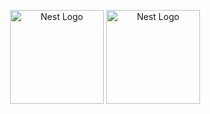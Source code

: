 <p align="center">
  <a href="http://nestjs.com/" target="blank"><img src="[https://nestjs.com/img/logo-small.svg](https://external-content.duckduckgo.com/iu/?u=https%3A%2F%2Fdz2cdn1.dzone.com%2Fstorage%2Ftemp%2F12434118-spring-boot-logo.png&f=1&nofb=1&ipt=2e21c4f60c5dad6d001ed2a5ceb4b90366a2ef7a2e52c02886b9d0666a50c102&ipo=images)https://external-content.duckduckgo.com/iu/?u=https%3A%2F%2Fdz2cdn1.dzone.com%2Fstorage%2Ftemp%2F12434118-spring-boot-logo.png&f=1&nofb=1&ipt=2e21c4f60c5dad6d001ed2a5ceb4b90366a2ef7a2e52c02886b9d0666a50c102&ipo=images" width="150" alt="Nest Logo" /></a>
   <a href="http://nestjs.com/" target="blank"><img src="https://nestjs.com/img/logo-small.svg" width="150" alt="Nest Logo" /></a>
</p>

